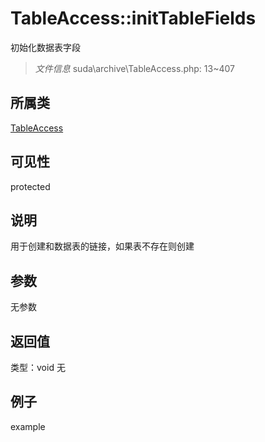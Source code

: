 # TableAccess::initTableFields
初始化数据表字段
> *文件信息* suda\archive\TableAccess.php: 13~407
## 所属类 

[TableAccess](../TableAccess.md)

## 可见性

  protected  
## 说明

用于创建和数据表的链接，如果表不存在则创建

## 参数

无参数

## 返回值
类型：void
无

## 例子

example